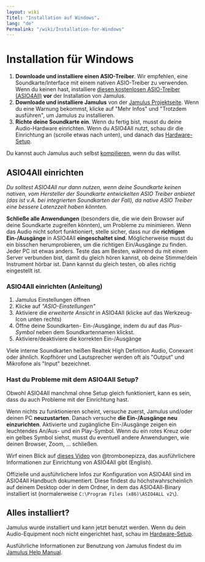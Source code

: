 ```yaml
---
layout: wiki
Titel: "Installation auf Windows".
lang: "de"
Permalink: "/wiki/Installation-for-Windows"
---
```


# Installation für Windows

1. **Downloade und installiere einen ASIO-Treiber**. Wir empfehlen, eine Soundkarte/Interface mit einem nativen ASIO-Treiber zu verwenden. Wenn du keinen hast, installiere [diesen kostenlosen ASIO-Treiber (ASIO4All)](http://www.asio4all.org) **vor** der Installation von Jamulus.
1. **Downloade und installiere Jamulus** von der [Jamulus Projektseite](https://sourceforge.net/projects/llcon/files/). Wenn du eine Warnung bekommst, klicke auf "Mehr Infos" und "Trotzdem ausführen", um Jamulus zu installieren.
1. **Richte deine Soundkarte ein**. Wenn du fertig bist, musst du deine Audio-Hardware einrichten. Wenn du ASIO4All nutzt, schau dir die Einrichtung an (scrolle etwas nach unten), und danach das [Hardware-Setup](Hardware-Setup).

Du kannst auch Jamulus auch selbst [kompilieren](Compiling), wenn du das willst.

## ASIO4All einrichten
*Du solltest ASIO4All nur dann nutzen, wenn deine Soundkarte keinen nativen, vom Hersteller der Soundkarte entwickelten ASIO Treiber anbietet (das ist v.A. bei integrierten Soundkarten der Fall), da native ASIO Treiber eine bessere Latenzzeit haben könnten.*

**Schließe alle Anwendungen** (besonders die, die wie dein Browser auf deine Soundkarte zugreifen könnten), um Probleme zu minimieren. Wenn das Audio nicht sofort funktioniert, stelle sicher, dass nur die **richtigen Ein-/Ausgänge** in ASIO4All **eingeschaltet sind**.
Möglicherweise musst du ein bisschen herumprobieren, um die richtigen Ein/Ausgänge zu finden. Jeder PC ist etwas anders. Teste das am Besten, während du mit einem Server verbunden bist, damit du gleich hören kannst, ob deine Stimme/dein Instrument hörbar ist. Dann kannst du gleich testen, ob alles richtig eingestellt ist.

### ASIO4All einrichten (Anleitung)

1. Jamulus Einstellungen öffnen
1. Klicke auf _"ASIO-Einstellungen"_
1. Aktiviere die _erweiterte Ansicht_ in ASIO4All (klicke auf das Werkzeug-Icon unten rechts)
1. Öffne deine Soundkarten- Ein-/Ausgänge, indem du auf das _Plus-Symbol_ neben dem Soundkartennamen klickst.
1. Aktiviere/deaktiviere die korrekten Ein-/Ausgänge

Viele interne Soundkarten heißen Realtek High Definition Audio, Conexant oder ähnlich.
Kopfhörer und Lautsprecher werden oft als "Output" und Mikrofone als "Input" bezeichnet.

### Hast du Probleme mit dem ASIO4All Setup?

Obwohl ASIO4All manchmal ohne Setup gleich funktioniert, kann es sein, dass du auch Probleme mit der Einrichtung hast.

Wenn nichts zu funktionieren scheint, versuche zuerst, Jamulus und/oder deinen PC **neuzustarten**.
Danach versuche **die Ein-/Ausgänge neu einzurichten**. Aktivierte und zugängliche Ein-/Ausgänge zeigen ein leuchtendes An/Aus- und ein Play-Symbol. Wenn du ein rotes Kreuz oder ein gelbes Symbol siehst, musst du eventuell andere Anwendungen, wie deinen Browser, Zoom, ... schließen.

Wirf einen Blick auf [dieses Video](https://youtu.be/_GzOsitVgLI) von @trombonepizza, das ausführlichere Informationen zur Einrichtung von ASIO4All gibt (English).

Offizielle und ausführlichere Infos zur Konfiguration von ASIO4All sind im ASIO4All Handbuch dokumentiert. Diese findest du höchstwahrscheinlich auf deinem Desktop oder in dem Ordner, in dem das ASIO4All-Binary installiert ist (normalerweise `C:\Program Files (x86)\ASIO4ALL v2\`).

## Alles installiert?
Jamulus wurde installiert und kann jetzt benutzt werden. Wenn du dein Audio-Equipment noch nicht eingerichtet hast, schau im [Hardware-Setup](Hardware-Setup).

Ausführliche Informationen zur Benutzung von Jamulus findest du im [Jamulus Help Manual](https://github.com/corrados/jamulus/blob/master/src/res/homepage/manual.md).
